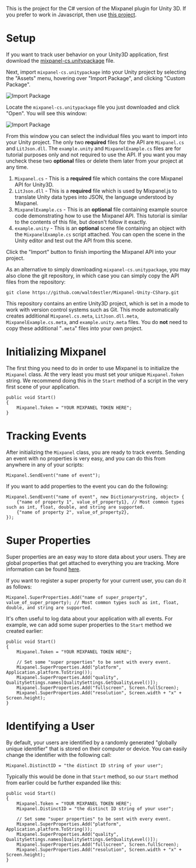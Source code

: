 This is the project for the C# version of the Mixpanel plugin for Unity 3D. If you prefer to work in Javascript, then use [this project](https://github.com/waltdestler/Mixpanel-Unity).

# Setup #

If you want to track user behavior on your Unity3D application, first download the [mixpanel-cs.unitypackage][mixpanel_package] file.

Next, import `mixpanel-cs.unitypackage` into your Unity project by selecting the "Assets" menu, hovering over "Import Package", and clicking "Custom Package".

![Import Package][import_menu]

Locate the `mixpanel-cs.unitypackage` file you just downloaded and click "Open". You will see this window:

![Import Package][import_window]

From this window you can select the individual files you want to import into your Unity project. The only two **required** files for the API are `Mixpanel.cs` and `LitJson.dll`. The `example.unity` and `MixpanelExample.cs` files are for tutorial purposes only and not required to use the API. If you want you may uncheck these two **optional** files or delete them later from your project at any time.

1. `Mixpanel.cs` - This is a **required** file which contains the core Mixpanel API for Unity3D.
2. `LitJson.dll` - This is a **required** file which is used by Mixpanel.js to translate Unity data types into JSON, the language understood by Mixpanel.
3. `MixpanelExample.cs` - This is an **optional** file containing example source code demonstrating how to use the Mixpanel API. This tutorial is similar to the contents of this file, but doesn't follow it exactly.
4. `example.unity` - This is an **optional** scene file containing an object with the `MixpanelExample.cs` script attached. You can open the scene in the Unity editor and test out the API from this scene.

Click the "Import" button to finish importing the Mixpanel API into your project.

As an alternative to simply downloading `mixpanel-cs.unitypackage`, you may also clone the git repository, in which case you can simply copy the API files from the repository:

	git clone https://github.com/waltdestler/Mixpanel-Unity-CSharp.git

This repository contains an entire Unity3D project, which is set in a mode to work with version control systems such as Git. This mode automatically creates additional `Mixpanel.cs.meta`, `LitJson.dll.meta`, `MixpanelExample.cs.meta`, and `example.unity.meta` files. You do **not** need to copy these additional "`.meta`" files into your own project.

# Initializing Mixpanel #

The first thing you need to do in order to use Mixpanel is to initialize the `Mixpanel` class. At the very least you must set your unique `Mixpanel.Token` string. We recommend doing this in the `Start` method of a script in the very first scene of your application.
	
	public void Start()
	{
		Mixpanel.Token = "YOUR MIXPANEL TOKEN HERE";
	}
	
# Tracking Events #
After initializing the `Mixpanel` class, you are ready to track events. Sending an event with no properties is very easy, and you can do this from anywhere in any of your scripts:

	Mixpanel.SendEvent("name of event");
	
If you want to add properties to the event you can do the following:
	
	Mixpanel.SendEvent("name of event", new Dictionary<string, object> {
		{"name of property 1", value_of_property1}, // Most common types such as int, float, double, and string are supported.
		{"name of property 2", value_of_property2},
	});

# Super Properties #
Super properties are an easy way to store data about your users. They are global properties that get attached to everything you are tracking. More information can be found [here](https://mixpanel.com/docs/properties-or-segments/how-do-i-set-a-property-every-time).

If you want to register a super property for your current user, you can do it as follows:

	Mixpanel.SuperProperties.Add("name of super_property", value_of_super_property); // Most common types such as int, float, double, and string are supported.

It's often useful to log data about your application with all events. For example, we can add some super properties to the `Start` method we created earlier:

	public void Start()
	{
		Mixpanel.Token = "YOUR MIXPANEL TOKEN HERE";

		// Set some "super properties" to be sent with every event.
		Mixpanel.SuperProperties.Add("platform", Application.platform.ToString());
		Mixpanel.SuperProperties.Add("quality", QualitySettings.names[QualitySettings.GetQualityLevel()]);
		Mixpanel.SuperProperties.Add("fullscreen", Screen.fullScreen);
		Mixpanel.SuperProperties.Add("resolution", Screen.width + "x" + Screen.height);
	}

# Identifying a User #
By default, your users are identified by a randomly generated "globally unique identifier" that is stored on their computer or device. You can easily change the identifier with the following call:

	Mixpanel.DistinctID = "the distinct ID string of your user";

Typically this would be done in that `Start` method, so our `Start` method from earlier could be further expanded like this:

	public void Start()
	{
		Mixpanel.Token = "YOUR MIXPANEL TOKEN HERE";
		Mixpanel.DistinctID = "the distinct ID string of your user";

		// Set some "super properties" to be sent with every event.
		Mixpanel.SuperProperties.Add("platform", Application.platform.ToString());
		Mixpanel.SuperProperties.Add("quality", QualitySettings.names[QualitySettings.GetQualityLevel()]);
		Mixpanel.SuperProperties.Add("fullscreen", Screen.fullScreen);
		Mixpanel.SuperProperties.Add("resolution", Screen.width + "x" + Screen.height);
	}

[mixpanel_package]: https://raw.github.com/waltdestler/Mixpanel-Unity-CSharp/master/mixpanel-cs.unitypackage "mixpanel.unitypackage"
[import_menu]: https://github.com/waltdestler/Mixpanel-Unity-CSharp/raw/master/Docs/import_menu.png "Import Custom Package Menu"
[import_window]: https://github.com/waltdestler/Mixpanel-Unity-CSharp/raw/master/Docs/import_window.png "Import Package Window"